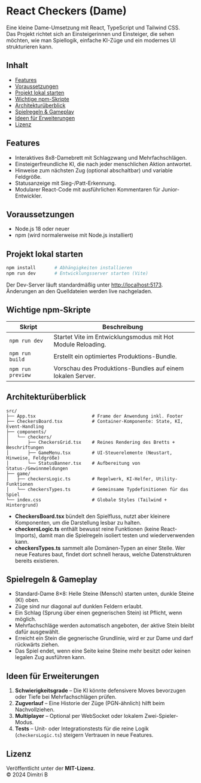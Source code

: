 # React Checkers (Dame)

Eine kleine Dame-Umsetzung mit React, TypeScript und Tailwind CSS.  
Das Projekt richtet sich an Einsteigerinnen und Einsteiger, die sehen möchten, wie man Spiellogik, einfache KI-Züge und ein modernes UI strukturieren kann.

## Inhalt

- [Features](#features)
- [Voraussetzungen](#voraussetzungen)
- [Projekt lokal starten](#projekt-lokal-starten)
- [Wichtige npm-Skripte](#wichtige-npm-skripte)
- [Architekturüberblick](#architekturüberblick)
- [Spielregeln & Gameplay](#spielregeln--gameplay)
- [Ideen für Erweiterungen](#ideen-für-erweiterungen)
- [Lizenz](#lizenz)

## Features

- Interaktives 8x8-Damebrett mit Schlagzwang und Mehrfachschlägen.
- Einsteigerfreundliche KI, die nach jeder menschlichen Aktion antwortet.
- Hinweise zum nächsten Zug (optional abschaltbar) und variable Feldgröße.
- Statusanzeige mit Sieg-/Patt-Erkennung.
- Modularer React-Code mit ausführlichen Kommentaren für Junior-Entwickler.

## Voraussetzungen

- Node.js 18 oder neuer
- npm (wird normalerweise mit Node.js installiert)

## Projekt lokal starten

```bash
npm install       # Abhängigkeiten installieren
npm run dev       # Entwicklungsserver starten (Vite)
```

Der Dev-Server läuft standardmäßig unter <http://localhost:5173>. Änderungen an den Quelldateien werden live nachgeladen.

## Wichtige npm-Skripte

| Skript         | Beschreibung                                                  |
| -------------- | ------------------------------------------------------------- |
| `npm run dev`  | Startet Vite im Entwicklungsmodus mit Hot Module Reloading.   |
| `npm run build`| Erstellt ein optimiertes Produktions-Bundle.                  |
| `npm run preview` | Vorschau des Produktions-Bundles auf einem lokalen Server. |

## Architekturüberblick

```
src/
├── App.tsx                     # Frame der Anwendung inkl. Footer
├── CheckersBoard.tsx           # Container-Komponente: State, KI, Event-Handling
├── components/
│   └── checkers/
│       ├── CheckersGrid.tsx    # Reines Rendering des Bretts + Beschriftungen
│       ├── GameMenu.tsx        # UI-Steuerelemente (Neustart, Hinweise, Feldgröße)
│       └── StatusBanner.tsx    # Aufbereitung von Status-/Gewinnmeldungen
├── game/
│   ├── checkersLogic.ts        # Regelwerk, KI-Helfer, Utility-Funktionen
│   └── checkersTypes.ts        # Gemeinsame Typdefinitionen für das Spiel
└── index.css                   # Globale Styles (Tailwind + Hintergrund)
```

- **CheckersBoard.tsx** bündelt den Spielfluss, nutzt aber kleinere Komponenten, um die Darstellung lesbar zu halten.
- **checkersLogic.ts** enthält bewusst reine Funktionen (keine React-Imports), damit man die Spielregeln isoliert testen und wiederverwenden kann.
- **checkersTypes.ts** sammelt alle Domänen-Typen an einer Stelle. Wer neue Features baut, findet dort schnell heraus, welche Datenstrukturen bereits existieren.

## Spielregeln & Gameplay

- Standard-Dame 8×8: Helle Steine (Mensch) starten unten, dunkle Steine (KI) oben.
- Züge sind nur diagonal auf dunklen Feldern erlaubt.
- Ein Schlag (Sprung über einen gegnerischen Stein) ist Pflicht, wenn möglich.
- Mehrfachschläge werden automatisch angeboten, der aktive Stein bleibt dafür ausgewählt.
- Erreicht ein Stein die gegnerische Grundlinie, wird er zur Dame und darf rückwärts ziehen.
- Das Spiel endet, wenn eine Seite keine Steine mehr besitzt oder keinen legalen Zug ausführen kann.

## Ideen für Erweiterungen

1. **Schwierigkeitsgrade** – Die KI könnte defensivere Moves bevorzugen oder Tiefe bei Mehrfachschlägen prüfen.
2. **Zugverlauf** – Eine Historie der Züge (PGN-ähnlich) hilft beim Nachvollziehen.
3. **Multiplayer** – Optional per WebSocket oder lokalem Zwei-Spieler-Modus.
4. **Tests** – Unit- oder Integrationstests für die reine Logik (`checkersLogic.ts`) steigern Vertrauen in neue Features.

## Lizenz

Veröffentlicht unter der **MIT-Lizenz**.  
© 2024 Dimitri B
